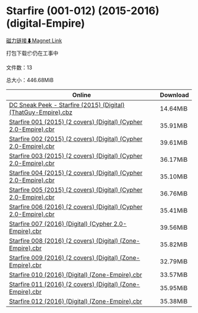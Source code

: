 # Starfire (001-012) (2015-2016) (digital-Empire)

[磁力链接⬇Magnet Link](magnet:?xt=urn:btih:2365cfe684f4d94a2cf66ddeee1ef0bea685880a&dn=Starfire%20%28001-012%29%20%282015-2016%29%20%28digital-Empire%29)

打包下载📦仍在工事中

文件数：13

总大小：446.68MiB

Online | Download
--- | ---
[DC Sneak Peek - Starfire (2015) (Digital) (ThatGuy-Empire).cbz](https://github.com/alicewish/markdown/blob/master/comic/DC-Sneak-Peek-Starfire-2015-Digital-ThatGuy-Empire-cbz.md) | 14.64MiB
[Starfire 001 (2015) (2 covers) (Digital) (Cypher 2.0-Empire).cbr](https://github.com/alicewish/markdown/blob/master/comic/Starfire-001-2015-2-covers-Digital-Cypher-2-0-Empire-cbr.md) | 35.91MiB
[Starfire 002 (2015) (2 covers) (Digital) (Cypher 2.0-Empire).cbr](https://github.com/alicewish/markdown/blob/master/comic/Starfire-002-2015-2-covers-Digital-Cypher-2-0-Empire-cbr.md) | 39.61MiB
[Starfire 003 (2015) (2 covers) (Digital) (Cypher 2.0-Empire).cbr](https://github.com/alicewish/markdown/blob/master/comic/Starfire-003-2015-2-covers-Digital-Cypher-2-0-Empire-cbr.md) | 36.17MiB
[Starfire 004 (2015) (2 covers) (Digital) (Cypher 2.0-Empire).cbr](https://github.com/alicewish/markdown/blob/master/comic/Starfire-004-2015-2-covers-Digital-Cypher-2-0-Empire-cbr.md) | 35.10MiB
[Starfire 005 (2015) (2 covers) (Digital) (Cypher 2.0-Empire).cbr](https://github.com/alicewish/markdown/blob/master/comic/Starfire-005-2015-2-covers-Digital-Cypher-2-0-Empire-cbr.md) | 36.76MiB
[Starfire 006 (2016) (2 covers) (Digital) (Cypher 2.0-Empire).cbr](https://github.com/alicewish/markdown/blob/master/comic/Starfire-006-2016-2-covers-Digital-Cypher-2-0-Empire-cbr.md) | 35.41MiB
[Starfire 007 (2016) (Digital) (Cypher 2.0-Empire).cbr](https://github.com/alicewish/markdown/blob/master/comic/Starfire-007-2016-Digital-Cypher-2-0-Empire-cbr.md) | 39.56MiB
[Starfire 008 (2016) (2 covers) (Digital) (Zone-Empire).cbr](https://github.com/alicewish/markdown/blob/master/comic/Starfire-008-2016-2-covers-Digital-Zone-Empire-cbr.md) | 35.82MiB
[Starfire 009 (2016) (2 covers) (Digital) (Zone-Empire).cbr](https://github.com/alicewish/markdown/blob/master/comic/Starfire-009-2016-2-covers-Digital-Zone-Empire-cbr.md) | 32.79MiB
[Starfire 010 (2016) (Digital) (Zone-Empire).cbr](https://github.com/alicewish/markdown/blob/master/comic/Starfire-010-2016-Digital-Zone-Empire-cbr.md) | 33.57MiB
[Starfire 011 (2016) (2 covers) (Digital) (Zone-Empire).cbr](https://github.com/alicewish/markdown/blob/master/comic/Starfire-011-2016-2-covers-Digital-Zone-Empire-cbr.md) | 35.95MiB
[Starfire 012 (2016) (Digital) (Zone-Empire).cbr](https://github.com/alicewish/markdown/blob/master/comic/Starfire-012-2016-Digital-Zone-Empire-cbr.md) | 35.38MiB